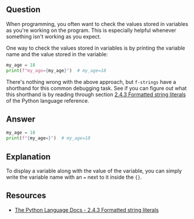 ## Question

When programming, you often want to check the values stored in variables as you're working on the program. This is especially helpful whenever something isn't working as you expect. 

One way to check the values stored in variables is by printing the variable name and the value stored in the variable:

```python
my_age = 18
print(f"my_age={my_age}")  # my_age=18
```

There's nothing wrong with the above approach, but `f-strings` have a shorthand for this common debugging task. See if you can figure out what this shorthand is by reading through section [2.4.3 Formatted string literals](https://docs.python.org/3/reference/lexical_analysis.html#formatted-string-literals) of the Python language reference. 

## Answer

```python
my_age = 18
print(f"{my_age=}")  # my_age=18
```

## Explanation

To display a variable along with the value of the variable, you can simply write the variable name with an `=` next to it inside the `{}`. 

## Resources

-   [The Python Language Docs - 2.4.3 Formatted string literals](https://docs.python.org/3/reference/lexical_analysis.html#formatted-string-literals)
